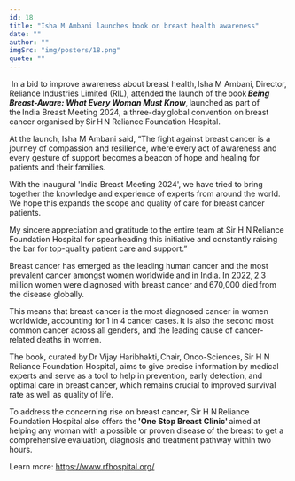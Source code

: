 ```yaml
---
id: 18
title: "Isha M Ambani launches book on breast health awareness"
date: ""
author: ""
imgSrc: "img/posters/18.png"
quote: ""
---
```


​
In a bid to improve awareness about breast health, Isha M Ambani, Director, Reliance Industries Limited (RIL), ​attended the launch of the book **_Being Breast-Aware: What Every Woman Must Know_**, launched as part of the India Breast Meeting 2024, a three-day global convention on breast cancer organised by Sir H N Reliance Foundation Hospital.

At the launch, Isha M ​Ambani said, “The fight against breast cancer is a journey of compassion and resilience, where every act of awareness and every gesture of support becomes a beacon of hope and healing for patients and their families.

With the inaugural 'India Breast Meeting 2024', we have tried to bring together the knowledge and experience of experts from around the world. We hope this expands the scope and quality of care for breast cancer patients.

My sincere appreciation and gratitude to the entire team at Sir H N Reliance Foundation Hospital for spearheading this initiative and constantly raising the bar for top-quality patient care and support.”

Breast cancer has emerged as the leading human cancer and the most prevalent cancer amongst women worldwide and in India. In 2022, 2.3 million women were diagnosed with breast cancer and 670,000 died from the disease globally.

This means that breast cancer is the most diagnosed cancer in women worldwide, accounting for 1 in 4 cancer cases. It is also the second most common cancer across all genders, and the leading cause of cancer-related deaths in women.

The book, curated by Dr Vijay Haribhakti, Chair, Onco-Sciences, Sir H N Reliance Foundation Hospital, aims to give precise information by medical experts and serve as a tool to help in prevention, early detection, and optimal care in breast cancer, which remains crucial to improved survival rate as well as quality of life.

To address the concerning rise on breast cancer, Sir H N Reliance Foundation Hospital also offers the **'One Stop Breast Clinic'** aimed at helping any woman with a possible or proven disease of the breast to get a comprehensive evaluation, diagnosis and treatment pathway within two hours.

Learn more: <https://www.rfhospital.org/>
